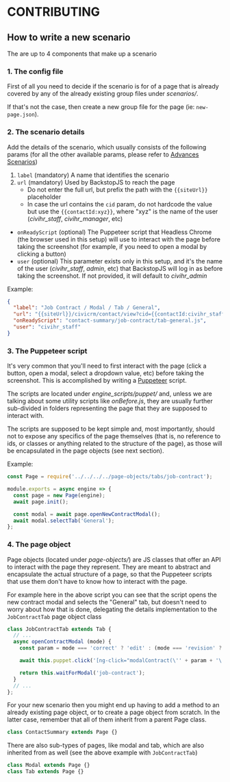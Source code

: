 # CONTRIBUTING

## How to write a new scenario
The are up to 4 components that make up a scenario

### 1. The config file
First of all you need to decide if the scenario is for of a page that is already covered by any of the already existing group files under *scenarios/*.

If that's not the case, then create a new group file for the page (ie: `new-page.json`).

### 2. The scenario details
Add the details of the scenario, which usually consists of the following params (for all the other available params, please refer to [Advances Scenarios](https://github.com/garris/BackstopJS#advanced-scenarios))

1. `label` (mandatory) A name that identifies the scenario
2. `url`  (mandatory) Used by BackstopJS to reach the page
    * Do not enter the full url, but prefix the path with the `{{siteUrl}}` placeholder
    * In case the url contains the `cid` param, do not hardcode the value but use the `{{contactId:xyz}}`, where "xyz" is the name of the user (*civihr_staff*, *civihr_manager*, etc)
* `onReadyScript` (optional) The Puppeteer script that Headless Chrome (the browser used in this setup) will use to interact with the page before taking the screenshot (for example, if you need to open a modal by clicking a button)
* `user` (optional) This parameter exists only in this setup, and it's the name of the user (*civihr_staff*, *admin*, etc) that BackstopJS will log in as before taking the screenshot. If not provided, it will default to *civihr_admin*

Example:
```json
{
  "label": "Job Contract / Modal / Tab / General",
  "url": "{{siteUrl}}/civicrm/contact/view?cid={{contactId:civihr_staff}}",
  "onReadyScript": "contact-summary/job-contract/tab-general.js",
  "user": "civihr_staff"
}
```

### 3. The Puppeteer script
It's very common that you'll need to first interact with the page (click a button, open a modal, select a dropdown value, etc) before taking the screenshot. This is accomplished by writing a [Puppeteer](https://github.com/GoogleChrome/puppeteer) script.

The scripts are located under *engine_scripts/puppet/* and, unless we are talking about some utility scripts like *onBefore.js*, they are usually further sub-divided in folders representing the page that they are supposed to interact with.

The scripts are supposed to be kept simple and, most importantly, should not to expose any specifics of the page themselves (that is, no reference to ids, or classes or anything related to the structure of the page), as those will be encapsulated in the page objects (see next section).

Example:
```js
const Page = require('../../../../page-objects/tabs/job-contract');

module.exports = async engine => {
  const page = new Page(engine);
  await page.init();

  const modal = await page.openNewContractModal();
  await modal.selectTab('General');
};
```

### 4. The page object
Page objects (located under *page-objects/*) are JS classes that offer an API to interact with the page they represent. They are meant to abstract and encapsulate the actual structure of a page, so that the Puppeteer scripts that use them don't have to know how to interact with the page.

For example here in the above script you can see that the script opens the new contract modal and selects the "General" tab, but doesn't need to worry about how that is done, delegating the details implementation to the `JobContractTab` page object class

```js
class JobContractTab extends Tab {
  // ...
  async openContractModal (mode) {
    const param = mode === 'correct' ? 'edit' : (mode === 'revision' ? 'change' : '');

    await this.puppet.click('[ng-click="modalContract(\'' + param + '\')"]');

    return this.waitForModal('job-contract');
  }
  // ...
};
```

For your new scenario then you might end up having to add a method to an already existing page object, or to create a page object from scratch. In the latter case, remember that all of them inherit from a parent Page class.

```js
class ContactSummary extends Page {}
```

There are also sub-types of pages, like modal and tab, which are also inherited from as well (see the above example with `JobContractTab`)

```js
class Modal extends Page {}
class Tab extends Page {}
```
